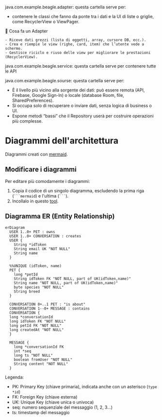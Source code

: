 java.com.example.beagle.adapter:   questa cartella serve per: 
  - contenere le classi che fanno da ponte tra i dati e la UI di liste o griglie, come RecyclerView o ViewPager.
    
  📌 Cosa fa un Adapter
  
    - Riceve dati grezzi (lista di oggetti, array, cursore DB, ecc.).
    - Crea e riempie le view (righe, card, item) che l’utente vede a schermo.
    - Gestisce riciclo e riuso delle view per migliorare le prestazioni (RecyclerView).

java.com.example.beagle.service:   questa cartella serve per contenere tutte le API

java.com.example.beagle.sourse:   questa cartella serve per:
  - È il livello più vicino alla sorgente dei dati: può essere remota (API, Firebase, Google Sign-In) o locale (database Room, file,                        SharedPreferences).
  - Si occupa solo di recuperare o inviare dati, senza logica di business o UI.
  - Espone metodi “bassi” che il Repository userà per costruire operazioni più complesse.

# Diagrammi dell'architettura
Diagrammi creati con [mermaid](https://mermaid.js.org/intro/).

## Modificare i diagrammi
Per editare più comodamente i diagrammi:
1. Copia il codice di un singolo diagramma, escludendo la prima riga (` ```mermaid `) e l'ultima (` ``` `).
2. Incollalo in questo [tool](https://www.mermaidchart.com/play?utm_source=mermaid_live_editor).

## Diagramma ER (Entity Relationship)

```mermaid
erDiagram
  USER 1..0+ PET : owns
  USER 1..0+ CONVERSATION : creates
  USER {
    String *idToken
    String email UK "NOT NULL"
    String name
  }

  %%UNIQUE (idToken, name)
  PET {
    long *petId
    String idToken FK "NOT NULL, part of UK(idToken,name)"
    String name "NOT NULL, part of UK(idToken,name)"
    byte species "NOT NULL"
    String breed
  }

  CONVERSATION 0+..1 PET : "is about"
  CONVERSATION 1--0+ MESSAGE : contains
  CONVERSATION {
  long *conversationId
  long idToken FK "NOT NULL"
  long petId FK "NOT NULL"
  long createdAt "NOT NULL"
  }

  MESSAGE {
    long *conversationId FK
    int *seq
    long ts "NOT NULL"
    boolean fromUser "NOT NULL"
    String content "NOT NULL"
  }
```

Legenda:
- PK: Primary Key (chiave primaria), indicata anche con un asterisco (`type *id`)
- FK: Foreign Key (chiave esterna)
- UK: Unique Key (chiave unica o univoca)
- seq: numero sequenziale del messaggio (1, 2, 3...)
- ts: timestamp del messaggio
